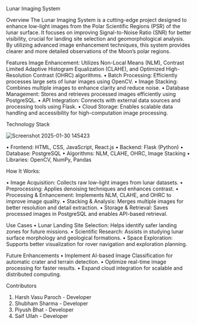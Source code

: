 Lunar Imaging System

Overview
The Lunar Imaging System is a cutting-edge project designed to enhance low-light images from the Polar Scientific Regions (PSR) of the lunar surface. It focuses on improving Signal-to-Noise Ratio (SNR) for better visibility, crucial for landing site selection and geomorphological analysis. By utilizing advanced image enhancement techniques, this system provides clearer and more detailed observations of the Moon’s polar regions.

Features
Image Enhancement: Utilizes Non-Local Means (NLM), Contrast Limited Adaptive Histogram Equalization (CLAHE), and Optimized High-Resolution Contrast (OHRC) algorithms.
•	Batch Processing: Efficiently processes large sets of lunar images using OpenCV.
•	Image Stacking: Combines multiple images to enhance clarity and reduce noise.
•	Database Management: Stores and retrieves processed images efficiently using PostgreSQL.
•	API Integration: Connects with external data sources and processing tools using Flask.
•	Cloud Storage: Enables scalable data handling and accessibility for high-computation image processing.


Technology Stack

![Screenshot 2025-01-30 145423](https://github.com/user-attachments/assets/42e18c89-2c78-43ff-be94-9af37aa97ac7)

•	Frontend: HTML, CSS, JavaScript, React.js
•	Backend: Flask (Python)
•	Database: PostgreSQL
•	Algorithms: NLM, CLAHE, OHRC, Image Stacking
•	Libraries: OpenCV, NumPy, Pandas

How It Works:
 
•	Image Acquisition: Collects raw low-light images from lunar datasets.
•	Preprocessing: Applies denoising techniques and enhances contrast.
•	Processing & Enhancement: Implements NLM, CLAHE, and OHRC to improve image quality.
•	Stacking & Analysis: Merges multiple images for better resolution and detail extraction.
•	Storage & Retrieval: Saves processed images in PostgreSQL and enables API-based retrieval.

Use Cases
•	Lunar Landing Site Selection: Helps identify safer landing zones for future missions.
•	Scientific Research: Assists in studying lunar surface morphology and geological formations.
•	Space Exploration: Supports better visualization for rover navigation and exploration planning.


Future Enhancements
•	Implement AI-based Image Classification for automatic crater and terrain detection.
•	Optimize real-time image processing for faster results.
•	Expand cloud integration for scalable and distributed computing.
 

Contributors
1.	Harsh Vasu Paroch - Developer
2.	Shubham Sharma - Developer
3.	Piyush Bhat - Developer
4.	Saif Ullah - Developer
